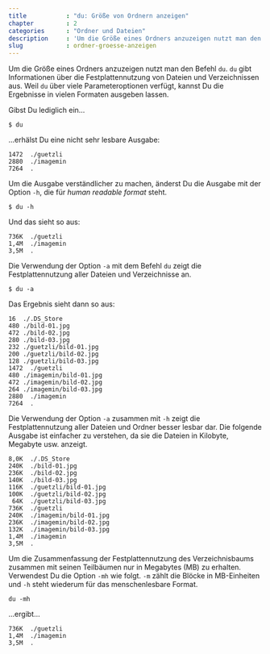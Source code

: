```yaml
---
title           : "du: Größe von Ordnern anzeigen"
chapter         : 2
categories      : "Ordner und Dateien"
description     : 'Um die Größe eines Ordners anzuzeigen nutzt man den Befehl du (disk usage). Die Ausgabe (Byte, kb, MB,…) lässt sich dabei steuern.'
slug            : ordner-groesse-anzeigen
---
```

Um die Größe eines Ordners anzuzeigen nutzt man den Befehl `du`. `du`
gibt Informationen über die Festplattennutzung von Dateien und
Verzeichnissen aus. Weil `du` über viele Parameteroptionen verfügt,
kannst Du die Ergebnisse in vielen Formaten ausgeben lassen.
<!--more-->

Gibst Du lediglich ein…

    $ du

…erhälst Du eine nicht sehr lesbare Ausgabe:

    1472  ./guetzli
    2880  ./imagemin
    7264  .

Um die Ausgabe verständlicher zu machen, änderst Du die Ausgabe mit der
Option `-h`, die für *human readable format* steht.

    $ du -h

Und das sieht so aus:

    736K  ./guetzli
    1,4M  ./imagemin
    3,5M  .

Die Verwendung der Option `-a` mit dem Befehl `du` zeigt die
Festplattennutzung aller Dateien und Verzeichnisse an.

    $ du -a

Das Ergebnis sieht dann so aus:

    16  ./.DS_Store
    480 ./bild-01.jpg
    472 ./bild-02.jpg
    280 ./bild-03.jpg
    232 ./guetzli/bild-01.jpg
    200 ./guetzli/bild-02.jpg
    128 ./guetzli/bild-03.jpg
    1472  ./guetzli
    480 ./imagemin/bild-01.jpg
    472 ./imagemin/bild-02.jpg
    264 ./imagemin/bild-03.jpg
    2880  ./imagemin
    7264  .

Die Verwendung der Option `-a` zusammen mit `-h` zeigt die
Festplattennutzung aller Dateien und Ordner besser lesbar dar. Die
folgende Ausgabe ist einfacher zu verstehen, da sie die Dateien in
Kilobyte, Megabyte usw. anzeigt.

    8,0K  ./.DS_Store
    240K  ./bild-01.jpg
    236K  ./bild-02.jpg
    140K  ./bild-03.jpg
    116K  ./guetzli/bild-01.jpg
    100K  ./guetzli/bild-02.jpg
     64K  ./guetzli/bild-03.jpg
    736K  ./guetzli
    240K  ./imagemin/bild-01.jpg
    236K  ./imagemin/bild-02.jpg
    132K  ./imagemin/bild-03.jpg
    1,4M  ./imagemin
    3,5M  .

Um die Zusammenfassung der Festplattennutzung des Verzeichnisbaums
zusammen mit seinen Teilbäumen nur in Megabytes (MB) zu erhalten.
Verwendest Du die Option `-mh` wie folgt. `-m` zählt die Blöcke in
MB-Einheiten und `-h` steht wiederum für das menschenlesbare Format.

    du -mh

…ergibt…

    736K  ./guetzli
    1,4M  ./imagemin
    3,5M  .

